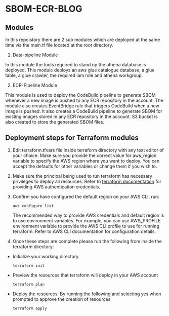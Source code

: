 # SBOM-ECR-BLOG


## Modules  

In this repoistory there are 2 sub modules which are deployed at the same time via the main.tf file located at the root directory.

1. Data-pipeline Module

In this module the tools required to stand up the athena database is deployed. This module deploys an aws glue catalogue database, a glue table, a glue crawler, the required iam role and athena workgroup.


2. ECR-Pipeline Module

This module is used to deploy the CodeBuild pipeline to generate SBOM whenever a new image is pushed to any ECR repository in the account. The module also creates EventBridge rule that triggers CodeBuild when a new image is pushed. It also creates a CodeBuild pipeline to generate SBOM for existing images stored in any ECR repository in the account. S3 bucket is also created to store the generated SBOM files.
  

## Deployment steps for Terraform modules
  

1. Edit terraform.tfvars file inside terraform directory with any text editor of your choice. Make sure you provide the correct value for aws_region variable to specify the AWS region where you want to deploy. You can accept the defaults for other variables or change them if you wish to.

2. Make sure the principal being used to run terraform has necessary privileges to deploy all resources. Refer to [terraform documentation](https://registry.terraform.io/providers/hashicorp/aws/latest/docs) for providing AWS authentication credentials.

3. Confirm you have configured the default region on your AWS CLI, run:

	```
	aws configure list
	```

   The recommended way to provide AWS credentials and default region is to use environment variables. For example, you can use AWS_PROFILE environment variable to provide the AWS CLI profile to use for running terraform. Refer to AWS CLI documentation for configuration details.  

 4. Once these steps are complete please run the following from inside the terraform directory:
 - Initialize your working directory
	```
    terraform init
	```
 - Preview the resources that terraform will deploy in your AWS account

	```
	terraform plan
	```
- Deploy the resources. By running the following and selecting yes when prompted to approve the creation of resources

	```
	terraform apply
	```
